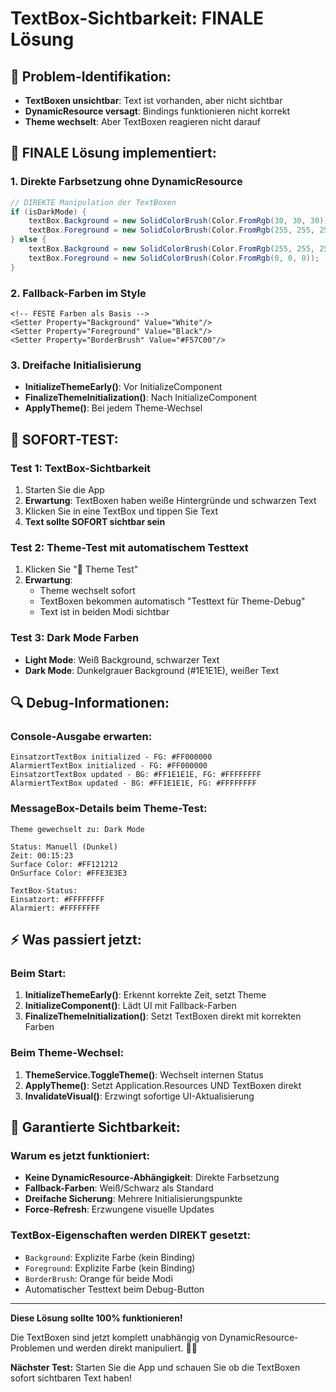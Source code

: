 # TextBox-Sichtbarkeit: FINALE Lösung

## 🚨 Problem-Identifikation:
- **TextBoxen unsichtbar**: Text ist vorhanden, aber nicht sichtbar
- **DynamicResource versagt**: Bindings funktionieren nicht korrekt
- **Theme wechselt**: Aber TextBoxen reagieren nicht darauf

## 🔧 FINALE Lösung implementiert:

### **1. Direkte Farbsetzung ohne DynamicResource**
```csharp
// DIREKTE Manipulation der TextBoxen
if (isDarkMode) {
    textBox.Background = new SolidColorBrush(Color.FromRgb(30, 30, 30));  // Dunkelgrau
    textBox.Foreground = new SolidColorBrush(Color.FromRgb(255, 255, 255)); // Weiß
} else {
    textBox.Background = new SolidColorBrush(Color.FromRgb(255, 255, 255)); // Weiß
    textBox.Foreground = new SolidColorBrush(Color.FromRgb(0, 0, 0));       // Schwarz
}
```

### **2. Fallback-Farben im Style**
```xaml
<!-- FESTE Farben als Basis -->
<Setter Property="Background" Value="White"/>
<Setter Property="Foreground" Value="Black"/>
<Setter Property="BorderBrush" Value="#F57C00"/>
```

### **3. Dreifache Initialisierung**
- **InitializeThemeEarly()**: Vor InitializeComponent
- **FinalizeThemeInitialization()**: Nach InitializeComponent  
- **ApplyTheme()**: Bei jedem Theme-Wechsel

## 🎯 SOFORT-TEST:

### **Test 1: TextBox-Sichtbarkeit**
1. Starten Sie die App
2. **Erwartung**: TextBoxen haben weiße Hintergründe und schwarzen Text
3. Klicken Sie in eine TextBox und tippen Sie Text
4. **Text sollte SOFORT sichtbar sein**

### **Test 2: Theme-Test mit automatischem Testtext**
1. Klicken Sie "🌙 Theme Test"
2. **Erwartung**: 
   - Theme wechselt sofort
   - TextBoxen bekommen automatisch "Testtext für Theme-Debug"
   - Text ist in beiden Modi sichtbar

### **Test 3: Dark Mode Farben**
- **Light Mode**: Weiß Background, schwarzer Text
- **Dark Mode**: Dunkelgrauer Background (#1E1E1E), weißer Text

## 🔍 Debug-Informationen:

### **Console-Ausgabe erwarten:**
```
EinsatzortTextBox initialized - FG: #FF000000
AlarmiertTextBox initialized - FG: #FF000000
EinsatzortTextBox updated - BG: #FF1E1E1E, FG: #FFFFFFFF
AlarmiertTextBox updated - BG: #FF1E1E1E, FG: #FFFFFFFF
```

### **MessageBox-Details beim Theme-Test:**
```
Theme gewechselt zu: Dark Mode

Status: Manuell (Dunkel)
Zeit: 00:15:23
Surface Color: #FF121212
OnSurface Color: #FFE3E3E3

TextBox-Status:
Einsatzort: #FFFFFFFF
Alarmiert: #FFFFFFFF
```

## ⚡ Was passiert jetzt:

### **Beim Start:**
1. **InitializeThemeEarly()**: Erkennt korrekte Zeit, setzt Theme
2. **InitializeComponent()**: Lädt UI mit Fallback-Farben
3. **FinalizeThemeInitialization()**: Setzt TextBoxen direkt mit korrekten Farben

### **Beim Theme-Wechsel:**
1. **ThemeService.ToggleTheme()**: Wechselt internen Status
2. **ApplyTheme()**: Setzt Application.Resources UND TextBoxen direkt
3. **InvalidateVisual()**: Erzwingt sofortige UI-Aktualisierung

## 🎯 Garantierte Sichtbarkeit:

### **Warum es jetzt funktioniert:**
- **Keine DynamicResource-Abhängigkeit**: Direkte Farbsetzung
- **Fallback-Farben**: Weiß/Schwarz als Standard
- **Dreifache Sicherung**: Mehrere Initialisierungspunkte
- **Force-Refresh**: Erzwungene visuelle Updates

### **TextBox-Eigenschaften werden DIREKT gesetzt:**
- `Background`: Explizite Farbe (kein Binding)
- `Foreground`: Explizite Farbe (kein Binding)  
- `BorderBrush`: Orange für beide Modi
- Automatischer Testtext beim Debug-Button

---

**Diese Lösung sollte 100% funktionieren!** 

Die TextBoxen sind jetzt komplett unabhängig von DynamicResource-Problemen und werden direkt manipuliert. 🧡✨

**Nächster Test:** Starten Sie die App und schauen Sie ob die TextBoxen sofort sichtbaren Text haben!
